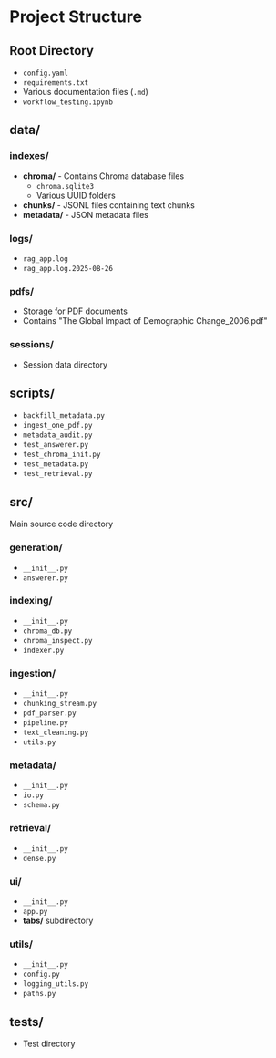# Project Structure

## Root Directory
- `config.yaml`
- `requirements.txt`
- Various documentation files (`.md`)
- `workflow_testing.ipynb`

## data/
### indexes/
- **chroma/** - Contains Chroma database files
  - `chroma.sqlite3`
  - Various UUID folders
- **chunks/** - JSONL files containing text chunks
- **metadata/** - JSON metadata files

### logs/
- `rag_app.log`
- `rag_app.log.2025-08-26`

### pdfs/
- Storage for PDF documents
- Contains "The Global Impact of Demographic Change_2006.pdf"

### sessions/
- Session data directory

## scripts/
- `backfill_metadata.py`
- `ingest_one_pdf.py`
- `metadata_audit.py`
- `test_answerer.py`
- `test_chroma_init.py`
- `test_metadata.py`
- `test_retrieval.py`

## src/
Main source code directory

### generation/
- `__init__.py`
- `answerer.py`

### indexing/
- `__init__.py`
- `chroma_db.py`
- `chroma_inspect.py`
- `indexer.py`

### ingestion/
- `__init__.py`
- `chunking_stream.py`
- `pdf_parser.py`
- `pipeline.py`
- `text_cleaning.py`
- `utils.py`

### metadata/
- `__init__.py`
- `io.py`
- `schema.py`

### retrieval/
- `__init__.py`
- `dense.py`

### ui/
- `__init__.py`
- `app.py`
- **tabs/** subdirectory

### utils/
- `__init__.py`
- `config.py`
- `logging_utils.py`
- `paths.py`

## tests/
- Test directory